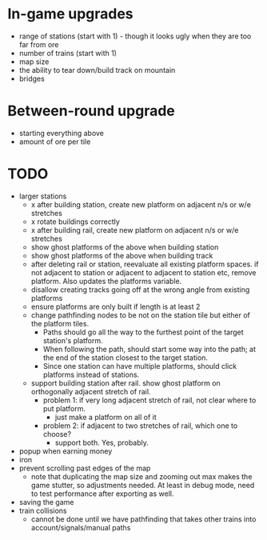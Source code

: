 # In-game upgrades
- range of stations (start with 1) - though it looks ugly when they are too far from ore
- number of trains (start with 1)
- map size
- the ability to tear down/build track on mountain
- bridges

# Between-round upgrade
- starting everything above
- amount of ore per tile

# TODO
- larger stations
  - x after building station, create new platform on adjacent n/s or w/e stretches
  - x rotate buildings correctly
  - x after building rail, create new platform on adjacent n/s or w/e stretches
  - show ghost platforms of the above when building station
  - show ghost platforms of the above when building track
  - after deleting rail or station, reevaluate all existing platform spaces. if not adjacent to station or adjacent
    to adjacent to station etc, remove platform. Also updates the platforms variable.
  - disallow creating tracks going off at the wrong angle from existing platforms
  - ensure platforms are only built if length is at least 2
  - change pathfinding nodes to be not on the station tile but either of the platform tiles. 
    - Paths should go all the way to the furthest point of the target station's platform.
    - When following the path, should start some way into the path; at the end of the station closest to the
      target station.
    - Since one station can have multiple platforms, should click platforms instead of stations.
  - support building station after rail. show ghost platform on orthogonally adjacent stretch of rail.
    - problem 1: if very long adjacent stretch of rail, not clear where to put platform. 
      - just make a platform on all of it
    - problem 2: if adjacent to two stretches of rail, which one to choose? 
      - support both. Yes, probably.
- popup when earning money
- iron
- prevent scrolling past edges of the map
  - note that duplicating the map size and zooming out max makes the game stutter, so adjustments needed. 
    At least in debug mode, need to test performance after exporting as well.
- saving the game
- train collisions
  - cannot be done until we have pathfinding that takes other trains into account/signals/manual paths
